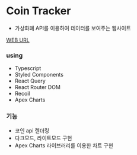 # Coin Tracker

- 가상화폐 API를 이용하여 데이터를 보여주는 웹사이트

[WEB URL](https://yurim-hgr.github.io/react_master)

### using

- Typescript
- Styled Components
- React Query
- React Router DOM
- Recoil
- Apex Charts

### 기능

- 코인 api 렌더링
- 다크모드, 라이트모드 구현
- Apex Charts 라이브러리를 이용한 차트 구현
